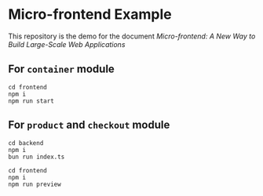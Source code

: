 # Micro-frontend Example

This repository is the demo for the document *Micro-frontend: A New Way to Build Large-Scale Web Applications*

## For `container` module

    cd frontend
    npm i
    npm run start
    

## For `product` and `checkout` module

    cd backend
    npm i
    bun run index.ts

    cd frontend
    npm i
    npm run preview

